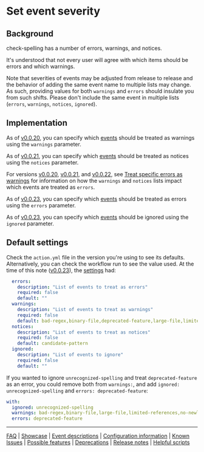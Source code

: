 # Set event severity

## Background

check-spelling has a number of errors, warnings, and notices.

It's understood that not every user will agree with which items should be errors and which warnings.

Note that severities of events may be adjusted from release to release and the behavior of adding the same event name to multiple lists may change. As such, providing values for both `warnings` and `errors` should insulate you from such shifts. Please don't include the same event in multiple lists (`errors`, `warnings`, `notices`, `ignored`).

## Implementation

As of [v0.0.20](https://github.com/check-spelling/check-spelling/releases/tag/v0.0.20),
you can specify which [events](Event-descriptions.md) should be treated as warnings using the `warnings` parameter.

As of [v0.0.21](https://github.com/check-spelling/check-spelling/releases/tag/v0.0.21),
you can specify which [events](Event-descriptions.md) should be treated as notices using the `notices` parameter.

For versions [v0.0.20](https://github.com/check-spelling/check-spelling/releases/tag/v0.0.20), [v0.0.21](https://github.com/check-spelling/check-spelling/releases/tag/v0.0.21), and [v0.0.22](https://github.com/check-spelling/check-spelling/releases/tag/v0.0.22), see [Treat specific errors as warnings](./Feature:-Treat-specific-errors-as-warnings.md) for information on how the `warnings` and `notices` lists impact which events are treated as `errors`.

As of [v0.0.23](https://github.com/check-spelling/check-spelling/releases/tag/v0.0.23),
you can specify which [events](Event-descriptions.md) should be treated as errors using the `errors` parameter.

As of [v0.0.23](https://github.com/check-spelling/check-spelling/releases/tag/v0.0.23),
you can specify which [events](Event-descriptions.md) should be ignored using the `ignored` parameter.

## Default settings

Check the `action.yml` file in the version you're using to see its defaults.
Alternatively, you can check the workflow run to see the value used.
At the time of this note ([v0.0.23](https://github.com/check-spelling/check-spelling/releases/tag/v0.0.23)),
the [settings](https://github.com/jsoref/check-spelling/blob/15ec25d13551ca9fe99c6658f1ea5a21e8e3cce0/action.yml#L208-L223) had:

```yaml
  errors:
    description: "List of events to treat as errors"
    required: false
    default: ""
  warnings:
    description: "List of events to treat as warnings"
    required: false
    default: bad-regex,binary-file,deprecated-feature,large-file,limited-references,no-newline-at-eof,noisy-file,non-alpha-in-dictionary,token-is-substring,unexpected-line-ending,whitespace-in-dictionary,minified-file,unsupported-configuration,unclosed-block-ignore-begin,unclosed-block-ignore-end
  notices:
    description: "List of events to treat as notices"
    required: false
    default: candidate-pattern
  ignored:
    description: "List of events to ignore"
    required: false
    default: ""
```

If you wanted to ignore `unrecognized-spelling` and treat `deprecated-feature` as an error, you could remove both from `warnings:`, and add `ignored: unrecognized-spelling` and `errors: deprecated-feature`:

```yaml
with:
  ignored: unrecognized-spelling
  warnings: bad-regex,binary-file,large-file,limited-references,no-newline-at-eof,noisy-file,non-alpha-in-dictionary,unexpected-line-ending,whitespace-in-dictionary,minified-file,unsupported-configuration
  errors: deprecated-feature
```

---
[FAQ](FAQ.md) | [Showcase](Showcase.md) | [Event descriptions](Event-descriptions.md) | [Configuration information](Configuration-information.md) | [Known Issues](Known-Issues.md) | [Possible features](Possible-features.md) | [Deprecations](Deprecations.md) | [Release notes](Release-notes.md) | [Helpful scripts](Helpful-scripts.md)
